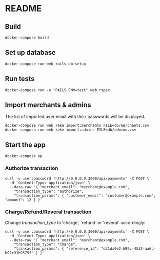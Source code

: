 # README

## Build
```
docker-compose build
```

## Set up database
```
docker-compose run web rails db:setup
```

## Run tests
```
docker-compose run -e "RAILS_ENV=test" web rspec
```

## Import merchants & admins
The list of imported user email with their passwords will be displayed.
```
docker-compose run web rake import:merchants FILE=db/merchants.csv
docker-compose run web rake import:admins FILE=db/admins.csv
```

## Start the app
```
docker-compose up
```

### Authorize transaction

```
curl -u user:password 'http://0.0.0.0:3000/api/payments' -X POST \
  -H 'Content-Type: application/json' \
  --data-raw '{ "merchant_email": "merchant@example.com",
    "transaction_type": "authorize",
    "transaction_params": { "customer_email": "customer@example.com", "amount": 12 } }'
```

### Charge/Refund/Reveral transaction

Change *transaction_type* to 'charge', 'refund' or 'reveral' accordingly:
```
curl -u user:password 'http://0.0.0.0:3000/api/payments' -X POST \
  -H 'Content-Type: application/json' \
  --data-raw '{ "merchant_email": "merchant@example.com",
    "transaction_type": "charge",
    "transaction_params": { "reference_id": "d31da0e2-b99c-4532-aa6c-b92c31b9575f" } }'
```
